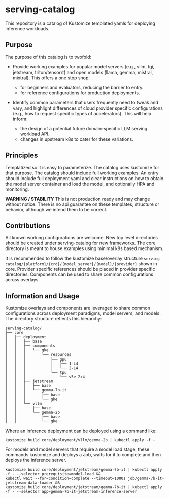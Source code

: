 # serving-catalog

This repository is a catalog of Kustomize templated yamls for deploying inference workloads.

## Purpose

The purpose of this catalog is to twofold:

- Provide working examples for popular model servers (e.g., vllm, tgi, jetstream, triton/tensorrt) and open models (llama, gemma, mistral, mixtral). This offers a one stop shop:
    - for beginners and evaluators, reducing the barrier to entry. 
    - for reference configurations for production deployments.

- Identify common parameters that users frequently need to tweak and vary, and highlight differences of cloud provider specific configurations (e.g., how to request specific types of accelerators). This will help inform:
    - the design of a potential future domain-specific LLM serving workload API.
    - changes in upstream k8s to cater for these variations.


## Principles

Templatized so it is easy to parameterize. The catalog uses kustomize for that purpose.
The catalog should include full working examples. An entry should include full deployment yaml and clear instructions on how to obtain the model server container and load the model, and optionally HPA and monitoring.


**WARNING / STABILITY**
This is not production ready and may change without notice. There is no api guarantee on these templates, structure or behavior, although we intend them to be correct.

## Contributions

All known working configurations are welcome. New top level directories should be created under serving-catalog for new frameworks. The core directory is meant to house examples using minimal k8s based mechanism.

It is recommended to follow the kustomize base/overlay structure `serving-catalog/{platform}/{crd}/{model_server}/{model}/{provider}` shown in core. Provider specific references should be placed in provider specific directories. Components can be used to share common configurations across overlays.

## Information and Usage

Kustomize overlays and components are leveraged to share common configurations across deployment paradigms, model servers, and models. The directory structure reflects this hierarchy:

```
serving-catalog/
├── core
│   ├── deployment
│   │   ├── base
│   │   ├── components
│   │   │   └── gke
│   │   │       └── resources
│   │   │           ├── gpu
│   │   │           │   ├── 1-L4
│   │   │           │   └── 2-L4
│   │   │           └── tpu
│   │   │               └── v5e-2x4
│   │   ├── jetstream
│   │   │   ├── base
│   │   │   └── gemma-7b-it
│   │   │       ├── base
│   │   │       └── gke
│   │   └── vllm
│   │       ├── base
│   │       └── gemma-2b
│   │           ├── base
│   │           └── gke
```

Where an inference deployment can be deployed using a command like:

```
kustomize build core/deployment/vllm/gemma-2b | kubectl apply -f -
```

For models and model servers that require a model load stage, these commands kustomize and deploys a Job, waits for it to complete and then deploys the inference server.

```
kustomize build core/deployment/jetstream/gemma-7b-it | kubectl apply -f - --selector prerequisite=model-load &&
kubectl wait --for=condition=complete --timeout=1000s job/gemma-7b-it-jetstream-data-loader &&
kustomize build core/deployment/jetstream/gemma-7b-it | kubectl apply -f - --selector app=gemma-7b-it-jetstream-inference-server
```